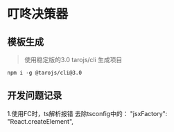 # 叮咚决策器


## 模板生成

>使用稳定版的3.0 tarojs/cli 生成项目
```
npm i -g @tarojs/cli@3.0 

```


## 开发问题记录
1.使用FC时，ts解析报错
去除tsconfig中的：    "jsxFactory": "React.createElement",
